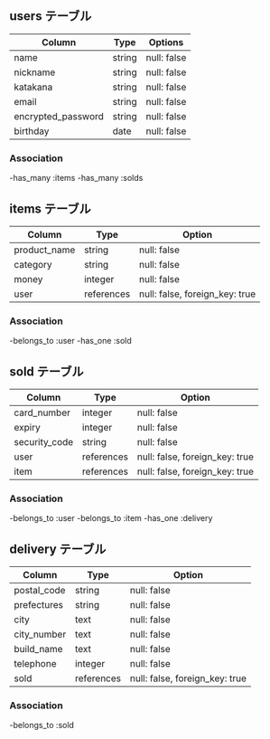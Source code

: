 ## users テーブル

| Column             | Type   | Options     |
| ------------------ | ------ | ----------- |
| name               | string | null: false |
| nickname           | string | null: false |
| katakana           | string | null: false |
| email              | string | null: false |
| encrypted_password | string | null: false |
| birthday           | date   | null: false | 

### Association
-has_many :items
-has_many :solds

## items テーブル

| Column             | Type       | Option                         |
| ------------------ | ---------- | ------------------------------ |
| product_name       | string     | null: false                    |
| category           | string     | null: false                    |
| money              | integer    | null: false                    |
| user               | references | null: false, foreign_key: true |

### Association

-belongs_to :user
-has_one :sold

## sold テーブル

| Column             | Type       | Option                         |
| ------------------ | ---------- | ------------------------------ |
| card_number        | integer    | null: false                    |
| expiry             | integer    | null: false                    |
| security_code      | string     | null: false                    |
| user               | references | null: false, foreign_key: true |
| item               | references | null: false, foreign_key: true |

### Association

-belongs_to :user
-belongs_to :item
-has_one :delivery

## delivery テーブル

| Column             | Type       | Option                         |
| ------------------ | ---------- | ------------------------------ |
| postal_code        | string     | null: false                    |
| prefectures        | string     | null: false                    |
| city               | text       | null: false                    |
| city_number        | text       | null: false                    |
| build_name         | text       | null: false                    |
| telephone          | integer    | null: false                    |
| sold               | references | null: false, foreign_key: true |

### Association
-belongs_to :sold
